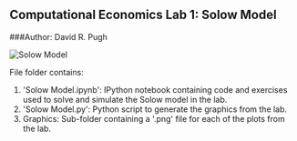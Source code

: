 Computational Economics Lab 1: Solow Model
------------------------------------

###Author: David R. Pugh

![Solow Model](https://github.com/davidrpugh/Computational-Economics/raw/master/Solow/Graphics/Solow-Model-Diagram.png)

File folder contains:

1.   'Solow Model.ipynb': IPython notebook containing code and exercises
     used to solve and simulate the Solow model in the lab.
2.   'Solow Model.py': Python script to generate the graphics from the
     lab.
3.  Graphics: Sub-folder containing a '.png' file for each of the
     plots from the lab.  
